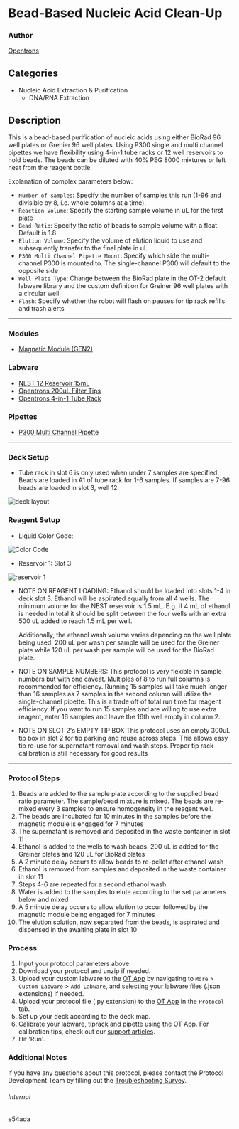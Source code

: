 # Bead-Based Nucleic Acid Clean-Up

### Author
[Opentrons](https://opentrons.com/)

## Categories
* Nucleic Acid Extraction & Purification
	* DNA/RNA Extraction

## Description
This is a bead-based purification of nucleic acids using either BioRad 96 well plates or Grenier 96 well plates. Using P300 single and multi channel pipettes we have flexibility using 4-in-1 tube racks or 12 well reservoirs to hold beads. The beads can be diluted with 40% PEG 8000 mixtures or left neat from the reagent bottle.

Explanation of complex parameters below:
* `Number of samples`: Specify the number of samples this run (1-96 and divisible by 8, i.e. whole columns at a time).
* `Reaction Volume`: Specify the starting sample volume in uL for the first plate
* `Bead Ratio`: Specify the ratio of beads to sample volume with a float. Default is 1.8
* `Elution Volume`: Specify the volume of elution liquid to use and subsequently transfer to the final plate in uL
* `P300 Multi Channel Pipette Mount`: Specify which side the multi-channel P300 is mounted to. The single-channel P300 will default to the opposite side
* `Well Plate Type`: Change between the BioRad plate in the OT-2 default labware library and the custom definition for Greiner 96 well plates with a circular well
* `Flash`: Specify whether the robot will flash on pauses for tip rack refills and trash alerts

---

### Modules
* [Magnetic Module (GEN2)](https://shop.opentrons.com/collections/hardware-modules/products/magdeck)

### Labware
* [NEST 12 Reservoir 15mL](https://shop.opentrons.com/collections/reservoirs/products/nest-12-well-reservoir-15-ml)
* [Opentrons 200uL Filter Tips](https://shop.opentrons.com/collections/opentrons-tips/products/opentrons-200ul-filter-tips)
* [Opentrons 4-in-1 Tube Rack](https://shop.opentrons.com/4-in-1-tube-rack-set/)

### Pipettes
* [P300 Multi Channel Pipette](https://shop.opentrons.com/collections/ot-2-robot/products/8-channel-electronic-pipette)

---

### Deck Setup

* Tube rack in slot 6 is only used when under 7 samples are specified. Beads are loaded in A1 of tube rack for 1-6 samples. If samples are 7-96 beads are loaded in slot 3, well 12

![deck layout](https://opentrons-protocol-library-website.s3.amazonaws.com/custom-README-images/e54ada/deck_layout.png)

### Reagent Setup

* Liquid Color Code:

![Color Code](https://opentrons-protocol-library-website.s3.amazonaws.com/custom-README-images/e54ada/liquids.png)

* Reservoir 1: Slot 3

![reservoir 1](https://opentrons-protocol-library-website.s3.amazonaws.com/custom-README-images/e54ada/resv.png)

* NOTE ON REAGENT LOADING:
  Ethanol should be loaded into slots 1-4 in deck slot 3. Ethanol will be aspirated equally from all 4 wells. The minimum volume for the NEST reservoir is 1.5 mL. E.g. if 4 mL of ethanol is needed in total it should be split between the four wells with an extra 500 uL added to reach 1.5 mL per well.

  Additionally, the ethanol wash volume varies depending on the well plate being used. 200 uL per wash per sample will be used for the Greiner plate while 120 uL per wash per sample will be used for the BioRad plate.

* NOTE ON SAMPLE NUMBERS:
  This protocol is very flexible in sample numbers but with one caveat. Multiples of 8 to run full columns is recommended for efficiency. Running 15 samples will take much longer than 16 samples as 7 samples in the second column will utilize the single-channel pipette. This is a trade off of total run time for reagent efficiency. If you want to run 15 samples and are willing to use extra reagent, enter 16 samples and leave the 16th well empty in column 2.

* NOTE ON SLOT 2's EMPTY TIP BOX
  This protocol uses an empty 300uL tip box in slot 2 for tip parking and reuse across steps. This allows easy tip re-use for supernatant removal and wash steps. Proper tip rack calibration is still necessary for good results

---

### Protocol Steps
1. Beads are added to the sample plate according to the supplied bead ratio parameter. The sample/bead mixture is mixed. The beads are re-mixed every 3 samples to ensure homogeneity in the reagent well.
2. The beads are incubated for 10 minutes in the samples before the magnetic module is engaged for 7 minutes
3. The supernatant is removed and deposited in the waste container in slot 11
4. Ethanol is added to the wells to wash beads. 200 uL is added for the Greiner plates and 120 uL for BioRad plates
5. A 2 minute delay occurs to allow beads to re-pellet after ethanol wash
6. Ethanol is removed from samples and deposited in the waste container in slot 11
7. Steps 4-6 are repeated for a second ethanol wash
8. Water is added to the samples to elute according to the set parameters below and mixed
9. A 5 minute delay occurs to allow elution to occur followed by the magnetic module being engaged for 7 minutes
10. The elution solution, now separated from the beads, is aspirated and dispensed in the awaiting plate in slot 10

### Process
1. Input your protocol parameters above.
2. Download your protocol and unzip if needed.
3. Upload your custom labware to the [OT App](https://opentrons.com/ot-app) by navigating to `More` > `Custom Labware` > `Add Labware`, and selecting your labware files (.json extensions) if needed.
4. Upload your protocol file (.py extension) to the [OT App](https://opentrons.com/ot-app) in the `Protocol` tab.
5. Set up your deck according to the deck map.
6. Calibrate your labware, tiprack and pipette using the OT App. For calibration tips, check out our [support articles](https://support.opentrons.com/en/collections/1559720-guide-for-getting-started-with-the-ot-2).
7. Hit 'Run'.

### Additional Notes
If you have any questions about this protocol, please contact the Protocol Development Team by filling out the [Troubleshooting Survey](https://protocol-troubleshooting.paperform.co/).

###### Internal
e54ada
